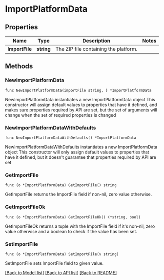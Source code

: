 # ImportPlatformData

## Properties

Name | Type | Description | Notes
------------ | ------------- | ------------- | -------------
**ImportFile** | **string** | The ZIP file containing the platform. | 

## Methods

### NewImportPlatformData

`func NewImportPlatformData(importFile string, ) *ImportPlatformData`

NewImportPlatformData instantiates a new ImportPlatformData object
This constructor will assign default values to properties that have it defined,
and makes sure properties required by API are set, but the set of arguments
will change when the set of required properties is changed

### NewImportPlatformDataWithDefaults

`func NewImportPlatformDataWithDefaults() *ImportPlatformData`

NewImportPlatformDataWithDefaults instantiates a new ImportPlatformData object
This constructor will only assign default values to properties that have it defined,
but it doesn't guarantee that properties required by API are set

### GetImportFile

`func (o *ImportPlatformData) GetImportFile() string`

GetImportFile returns the ImportFile field if non-nil, zero value otherwise.

### GetImportFileOk

`func (o *ImportPlatformData) GetImportFileOk() (*string, bool)`

GetImportFileOk returns a tuple with the ImportFile field if it's non-nil, zero value otherwise
and a boolean to check if the value has been set.

### SetImportFile

`func (o *ImportPlatformData) SetImportFile(v string)`

SetImportFile sets ImportFile field to given value.



[[Back to Model list]](../README.md#documentation-for-models) [[Back to API list]](../README.md#documentation-for-api-endpoints) [[Back to README]](../README.md)


